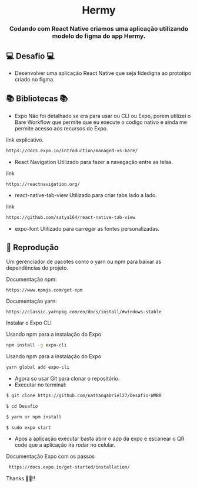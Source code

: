 
<h1 align="center">Hermy</h1>
<h3 align="center">Codando com React Native criamos uma aplicação utilizando modelo do figma do app Hermy.</h3>



## 💻 Desafio  💻
- Desenvolver uma aplicação React Native que seja fidedigna ao prototipo criado no figma.


##  📚 Bibliotecas 📚

- Expo
Não foi detalhado se era para usar ou CLI ou Expo, porem utilizei o Bare Workflow que permite que eu execute o codigo nativo e ainda me permite acesso aos recursos do Expo. 

link explicativo.
```sh
https://docs.expo.io/introduction/managed-vs-bare/

```
- React Navigation
Utilizado para fazer a navegação entre as telas. 

link 
```sh
https://reactnavigation.org/

```

- react-native-tab-view
Utilizado para criar tabs lado a lado.

link 
```sh
https://github.com/satya164/react-native-tab-view

```

- expo-font
Utilizado para carregar as fontes personalizadas.

## 🎩 Reprodução

Um gerenciador de pacotes como o yarn ou npm para baixar as dependências do projeto.


Documentação npm: 

    https://www.npmjs.com/get-npm

Documentação yarn: 

    https://classic.yarnpkg.com/en/docs/install/#windows-stable

Instalar o Expo CLI  

Usando npm para a instalação do Expo
```sh
npm install -g expo-cli
```
Usando npm para a instalação do Expo
```sh
yarn global add expo-cli
```

- Agora so usar Git para clonar o repositório. 
- Executar no terminal:

```sh
$ git clone https://github.com/nathangabriel27/Desafio-WMBR
```
```sh
$ cd Desafio 
```
```sh
$ yarn or npm install
```
```sh
$ sudo expo start
```

- Apos a aplicação executar basta abrir o app da expo e escanear o QR code que a aplicação ira rodar no celular.   


Documentação Expo com os passos 
```sh
 https://docs.expo.io/get-started/installation/

```

Thanks 👋🏽!!
